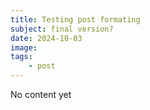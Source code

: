```yaml
---
title: Testing post formating
subject: final version?  
date: 2024-10-03
image: 
tags:
    - post
---
```


No content yet
